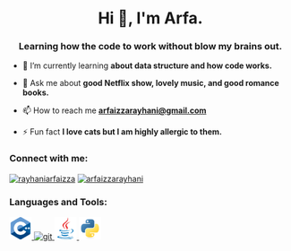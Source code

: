 <h1 align="center">Hi 👋, I'm Arfa.</h1>
<h3 align="center">Learning how the code to work without blow my brains out.</h3>

- 🌱 I’m currently learning **about data structure and how code works.**

- 💬 Ask me about **good Netflix show, lovely music, and good romance books.**

- 📫 How to reach me **arfaizzarayhani@gmail.com**

- ⚡ Fun fact **I love cats but I am highly allergic to them.**

<h3 align="left">Connect with me:</h3>
<p align="left">
<a href="https://kaggle.com/rayhaniarfaizza" target="blank"><img align="center" src="https://raw.githubusercontent.com/rahuldkjain/github-profile-readme-generator/master/src/images/icons/Social/kaggle.svg" alt="rayhaniarfaizza" height="30" width="40" /></a>
<a href="https://www.leetcode.com/arfaizzarayhani" target="blank"><img align="center" src="https://raw.githubusercontent.com/rahuldkjain/github-profile-readme-generator/master/src/images/icons/Social/leet-code.svg" alt="arfaizzarayhani" height="30" width="40" /></a>
</p>

<h3 align="left">Languages and Tools:</h3>
<p align="left"> <a href="https://www.w3schools.com/cpp/" target="_blank" rel="noreferrer"> <img src="https://raw.githubusercontent.com/devicons/devicon/master/icons/cplusplus/cplusplus-original.svg" alt="cplusplus" width="40" height="40"/> </a> <a href="https://git-scm.com/" target="_blank" rel="noreferrer"> <img src="https://www.vectorlogo.zone/logos/git-scm/git-scm-icon.svg" alt="git" width="40" height="40"/> </a> <a href="https://www.java.com" target="_blank" rel="noreferrer"> <img src="https://raw.githubusercontent.com/devicons/devicon/master/icons/java/java-original.svg" alt="java" width="40" height="40"/> </a> <a href="https://www.python.org" target="_blank" rel="noreferrer"> <img src="https://raw.githubusercontent.com/devicons/devicon/master/icons/python/python-original.svg" alt="python" width="40" height="40"/> </a> </p>
